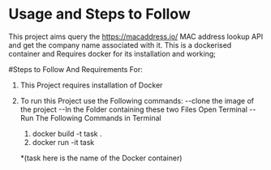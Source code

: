 # Usage and Steps to Follow

This project aims query the https://macaddress.io/ MAC address lookup API and get the company name associated with it. 
This is a dockerised container and Requires docker for its installation and working;

#Steps to Follow And Requirements For:
1. This Project requires installation of Docker 

2. To run this Project use the Following commands:
   --clone the image of the project
   --In the Folder containing these two Files Open Terminal
   --Run The Following Commands in Terminal
      
      1) docker build -t task .   
      2) docker run -it task
      
      
      
      *(task here is the name of the Docker container)
      
   
  
